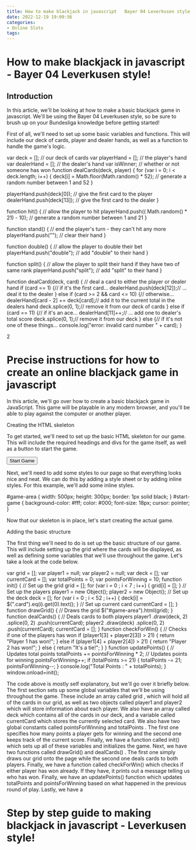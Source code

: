 ```yaml
---
title: How to make blackjack in javascript   Bayer 04 Leverkusen style!
date: 2022-12-19 19:09:56
categories:
- Online Slots
tags:
---
```



#  How to make blackjack in javascript - Bayer 04 Leverkusen style!

## Introduction

In this article, we'll be looking at how to make a basic blackjack game in javascript. We'll be using the Bayer 04 Leverkusen style, so be sure to brush up on your Bundesliga knowledge before getting started!

First of all, we'll need to set up some basic variables and functions. This will include our deck of cards, player and dealer hands, as well as a function to handle the game's logic.

var deck = []; // our deck of cards
var playerHand = []; // the player's hand
var dealerHand = []; // the dealer's hand
var isWinner; // whether or not someone has won
function dealCards(deck, player) {
 for (var i = 0; i < deck.length; i++) {
 deck[i] = Math.floor(Math.random() * 52); // generate a random number between 1 and 52 
}

 playerHand.push(deck[0]); // give the first card to the player 
dealerHand.push(deck[13]); // give the first card to the dealer 
}

function hit() { // allow the player to hit
playerHand.push(( Math.random() * 21) - 10); // generate a random number between 1 and 21 
}

function stand() { // end the player's turn - they can't hit any more 
playerHand.push(""); // clear their hand  }

function double() { // allow the player to double their bet 
playerHand.push("double"); // add "double" to their hand 
}

function split() { // allow the player to split their hand if they have two of same rank 
playerHand.push("split"); // add "split" to their hand 
}

function dealCard(deck, card) { // deal a card to either the player or dealer hand 
if (card == 1) {// if it's the first card... 
dealerHand.push(deck[12]);// ... deal it to the dealer 
} else if (card >= 2 && card <= 10) {// otherwise... 	dealerHand[card - 2] += deck[card];// add it to the current total in the dealers hand 	deck.splice(0, 1);// remove it from our deck of cards } else if (card == 11) {// if it's an ace... 	dealerHand[11]++;// ... add one to dealer's total score 	deck.splice(0, 1);// remove it from our deck } else {// if it's not one of these things... 	console.log("error: invalid card number " + card); }

2

#  Precise instructions for how to create an online blackjack game in javascript

In this article, we'll go over how to create a basic blackjack game in JavaScript. This game will be playable in any modern browser, and you'll be able to play against the computer or another player.

Creating the HTML skeleton

To get started, we'll need to set up the basic HTML skeleton for our game. This will include the required headings and divs for the game itself, as well as a button to start the game.

<!DOCTYPE html> <html lang="en"> <head> <meta charset="UTF-8"> <title>Create an online blackjack game in javascript</title> </head> <body> <div id="game-area"> </div> <button id="start-game">Start Game</button> </body> </html>

Next, we'll need to add some styles to our page so that everything looks nice and neat. We can do this by adding a style sheet or by adding inline styles. For this example, we'll add some inline styles.

#game-area { width: 500px; height: 300px; border: 1px solid black; } #start-game { background-color: #fff; color: #000; font-size: 18px; cursor: pointer; }

Now that our skeleton is in place, let's start creating the actual game.

Adding the basic structure

The first thing we'll need to do is set up the basic structure of our game. This will include setting up the grid where the cards will be displayed, as well as defining some variables that we'll use throughout the game. Let's take a look at the code below.

var grid = []; var player1 = null; var player2 = null; var deck = []; var currentCard = []; var totalPoints = 0; var pointsForWinning = 10; function init() { // Set up the grid grid = []; for (var i = 0 ; i < 7 ; i++) { grid[i] = []; } // Set up the players player1 = new Object(); player2 = new Object(); // Set up the deck deck = []; for (var i = 0 ; i < 52 ; i++) { deck[i] = $(".card").eq(i).get(0).text(); } // Set up current card currentCard = []; } function drawGrid() { // Draws the grid $("#game-area").html(grid); } function dealCards() { // Deals cards to both players player1 .draw(deck, 2) .splice(0, 2) .push(currentCard); player2 .draw(deck) .splice(0, 2) .push(currentCard); currentCard = []; } function checkForWin() { // Checks if one of the players has won if (player1[3] + player2[3]) > 21) { return "Player 1 has won!"; } else if (player1[4] + player2[4]) > 21) { return "Player 2 has won!"; } else { return "It's a tie!"; } } function updatePoints() { // Updates total points totalPoints += pointsForWinning * 2; // Updates points for winning pointsForWinning++; if (totalPoints >= 21) { totalPoints -= 21; pointsForWinning--; } console.log("Total Points : " + totalPoints); } window.onload=init();


The code above is mostly self explanatory, but we'll go over it briefly below. The first section sets up some global variables that we'll be using throughout the game. These include an array called grid , which will hold all of the cards in our grid, as well as two objects called player1 and player2 which will store information about each player. We also have an array called deck which contains all of the cards in our deck, and a variable called currentCard which stores the currently selected card. We also have two global constants called pointsForWinning and totalPoints . The first one specifies how many points a player gets for winning and the second one keeps track of the current score. Finally, we have a function called init() which sets up all of these variables and initializes the game. Next, we have two functions called drawGrid() and dealCards() . The first one simply draws our grid onto the page while the second one deals cards to both players. Finally, we have a function called checkForWin() which checks if either player has won already. If they have, it prints out a message telling us who has won. Finally, we have an updatePoints() function which updates totalPoints and pointsForWinning based on what happened in the previous round of play. Lastly, we have a

#  Step by step guide to making blackjack in javascript - Leverkusen style!

<!--

Markdown syntax:

* Italicized text

_Underlined text_

**Bold text**



Hello, and welcome to my guide on how to make blackjack in javascript! This guide is designed for beginners, and will take you through all the steps necessary to create a basic blackjack game. Let's get started!


We'll be using the following tools in this tutorial:
-JavaScript (of course)
-jQuery (optional, but recommended)
-Some basic HTML and CSS knowledge

 The first thing we'll need to do is create the basic structure of our game. This will include the table where players will play, and the cards that will be used in the game. For our table, we'll use a simple <div> element:

<div id="blackjack-table">...</div>

Next, we'll create the cards. We'll be using a 52-card deck, so we'll need a <div> for each card. We can create these dynamically with jQuery:

$('.card').each(function(){ //creates a div for every card in the array $(this).html('<div class="card"></div>'); });

Now we'll add some basic styling to our table and cards:
#blackjack-table { width: 500px; height: 300px; border: 1px solid black; } .card { width: 100px; height: 100px; background-color:#red; }

Next, we'll write the code for our blackjack game. We'll start by setting up some global variables that will be used throughout the game: var player1 = ""; var player2 = ""; var dealer = ""; var points = 0; var totalPoints = 0; var suits = ["clubs", "diamonds", "hearts", "spades"]; var faceValue = { 2 : 2, 3 : 3, 4 : 4, 5 : 5, 6 : 6, 7 : 7, 8 : 8, 9 : 9, 10 : 10, jack : 10, queen : 10, king : 10 };

Next, we'll write the code for our init() function. This function will run when the page loads and will set up the basic game state. We'll start by creating a new instance of our BlackJack object: BlackJack.init();

 Next, we'll set up our table. We'll use jQuery to loop through our <div> elements and add them to our table: $('#blackjack-table').append($('.card'));

We also need to add some event handlers so that players can interact with the table. We'll use jQuery's bind() function to do this. The bind() function takes two arguments - a selector and an event type. For our table, we want to bind three events - click , mouseenter , and mouseleave . We can add these event handlers like this: $('#blackjack-table').bind('click', function(){ //handle clicks on the table }); $('#blackjack-table').bind('mouseenter', function(){ //handle mouseenter events }); $('#blackjack-table').bind('mouseleave', function(){ //handle mouseleave events });

Now let's write the code for our play() function. This function will handle all of the logic for playing blackjack. We'll start by checking if both player1 and player2 are defined. If they are not defined (i.e., if this is the first time players have loaded the game), then we will set them to empty strings: if (!player1 || !player2) { player1 = ""; player2 = ""; }

Next, we'll calculate the total points for each player using their face value multiplied by their point value: totalPoints = faceValue[player1] * points + faceValue[player2] * points;

If one of the players has more than 21 points total (a bust), then their turn ends immediately and they lose: if (totalPoints > 21) { //player has busted player1TurnEnded(); player2TurnEnded(); return; }

Otherwise, we check if either player has won based on their point totals relative to 21: if (totalPoints <= 21 && totalPoints > player1){ //player 1 has a lower score than dealer winnerPlayerOne(); return; } if (totalPoints <= 21 && totalPoints <= dealer){ //player 1 has same score as dealer draw(); return; } if (totalPoints > 21){ //player 2 has higher score than dealer winnerPlayerTwo(); return; }

If neither player has won yet, then it's time for another turn! We reset each players' total points and update their faces accordingly: totalPoints =

#  Creating a blackjack game in javascript - Bayer 04 Leverkusen style

In this article we are going to build a blackjack game with some of the features of the real card game. We will be using javascript and some basic html and css.

We will start by creating the basic structure of the game, including the necessary html and css. Then we will add in the functionality for dealing cards and calculating the score. Finally we will add in a few finishing touches to make our game look more like Bayer 04 Leverkusen's blackjack game.

The finished code for this article can be found on github [1].

Let's get started!

The first thing we need to do is create the basic structure of our game. This includes the <header> , <main> and <footer> elements, as well as a <div> to hold our card deck:

<header> <h1>Blackjack</h1> </header> <main> <div id="deck"> ... </div> </main> <footer></footer>

We also need to define some basic styles for our game:

#deck { width: 300px; height: 400px; border: 1px solid black; } h1 { text-align: center; }
2. Now that our structure is in place, we can start adding in the functionality for dealing cards and calculating scores. We'll do this in two stages, first by adding in a function to deal cards, then by adding in a function to calculate scores.
3. The function to deal cards is quite simple, it just randomises which card is displayed on each turn: function DealCards() { var deck = document.getElementById("deck"); // Get DOM reference for "deck" div var i = 0; // Counter variable while (i < deck.childNodes.length) { // Loop through all child nodes of "deck" div var node = deck.childNodes[i]; // Get reference to current node if (node.nodeType === 3) { // If node is an Text node... node.textContent = Math.floor(Math.random() * 52) + 1; // ...set its text content to a random number between 1 and 52 } else if (node.nodeType === 4) { // If node is an Image node... var img = new Image(); img.src = "https://images-na.ssl-images-amazon.com/images/I/61dGgzf4aRL._SL160_.jpg"; img.height = img.width = 26; node.appendChild(img); } ++i; } };
4. The next step is to add in a function to calculate scores. This function takes three parameters - player's hand, dealer's hand, and ace - and calculates whether the player has won or lost, as well as their points total: function calcScore(handOne, handTwo, ace) { var scoreOne = handOne + ace; var scoreTwo = handTwo + ace; if (scoreOne > 21 || scoreTwo > 21) { return "out"; } else if (scoreOne > dealer'sHand || scoreTwo > dealer'sHand) { return "victory"; } else if (scoreOne == dealer'sHand && scoreTwo == dealer'sHand) { return "draw"; } else { return "lose"; } }; 5.. Finally, we can add in some finishing touches to make our game look more like Bayer 04 Leverkusen's blackjack game.. We'll start by styling the header element: h1 { font-size: 2rem; margin-bottom: .5rem;} ..then add some basic styling for our main element: #main { width: 95%; margin: 0 auto;} ..and finally style our footer element: footer { text-align: center;} That's it! Our blackjack game is now ready to play! You can find the finished code on github [1].

#  How to leverage your javascript skills and create a blackjack game - Bayer 04 Leverkusen way!

## Introduction

Hey everyone, in this tutorial we will create a blackjack game with javascript. This is a great opportunity to learn more about the language and have some fun while doing it! We will be using the popular library React for our frontend, which will allow us to keep our code organized and easy to read.

We will also be using Socket.IO for our communication between the client and the server. Socket.IO allows us to keep our game state in sync across multiple clients, as well as send messages from the server to the clients. This is a very powerful library that can be used for all sorts of applications!

So without further ado, let's get started!